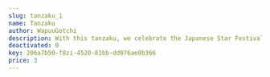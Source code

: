 ```yaml
---
slug: tanzaku_1
name: Tanzaku
author: WapuuGotchi
description: With this tanzaku, we celebrate the Japanese Star Festival (Tanabata) 2024. Special thanks go to the design team at Kitypaws Design.
deactivated: 0
key: 206a7b50-f8zi-4520-81bb-dd076ae0b366
price: 3
---
```

